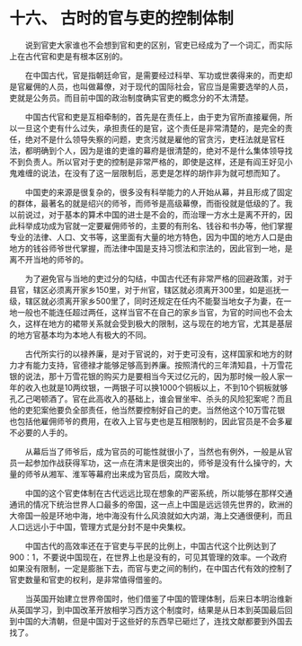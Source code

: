 # 十六、 古时的官与吏的控制体制



　　说到官吏大家谁也不会想到官和吏的区别，官吏已经成为了一个词汇，而实际上在古代官和吏是有根本区别的。

　　在中国古代，官是指朝廷命官，是需要经过科举、军功或世袭得来的，而吏却是官雇佣的人员，也叫做幕僚，对于现代的国际社会，官应当是需要选举的人员，吏就是公务员。而目前中国的政治制度确实官吏的概念分的不太清楚。

　　中国古代官和吏是互相牵制的，首先是在责任上，由于吏为官所直接雇佣，所以一旦这个吏有什么过失，承担责任的是官，这个责任是非常清楚的，是完全的责任，绝对不是什么领导失察的问题，吏贪污就是雇他的官贪污，吏枉法就是官枉法，都明确到个人，因为是谁的吏谁的幕府是很清楚的，绝对不是什么集体领导找不到负责人。所以官对于吏的控制是非常严格的，即使是这样，还是有阎王好见小鬼难缠的说法，在没有了这一层限制后，恶吏是怎样的胡作非为就可想而知了。

　　中国吏的来源是很复杂的，很多没有科举能力的人开始从幕，并且形成了固定的群体，最著名的就是绍兴的师爷，而师爷是高级幕僚，而衙役就是低级的了。我以前说过，对于基本的算术中国的进士是不会的，而治理一方水土是离不开的，因此科举成功成为官就一定要雇佣师爷的，主要的有刑名、钱谷和书办等，他们掌握专业的法律、人口、文书等，这里面有大量的地方特色，因为中国的地方人口是由地方的钱谷师爷世代掌握，而法律中国是支持习惯法和宗法的，因此官到一地，是离不开当地的师爷的。

　　为了避免官与当地的吏过分的勾结，中国古代还有非常严格的回避政策，对于县官，辖区必须离开家乡150里，对于州官，辖区就必须离开300里，如是巡抚一级，辖区就必须离开家乡500里了，同时还规定在任内不能娶当地女子为妻，在一地一般也不能连任超过两任，这样当官不在自己的家乡当官，为官的时间也不会太久，这样在地方的裙带关系就会受到极大的限制，这与现在的地方官，尤其是基层的地方官基本均为本地人有极大的不同。

　　古代所实行的以禄养廉，是对于官说的，对于吏可没有，这样国家和地方的财力才有能力支持，官德禄才能够足够高到养廉。按照清代的三年清知县，十万雪花银的说法，那十万雪花银的购买力是要相当今天过亿元的，因为那时候一般人家一年的收入也就是10两纹银，一两银子可以换1000个铜板以上，不到10个铜板就够孔乙己喝顿酒了。官在此高收入的基础上，谁会冒坐牢、杀头的风险犯案呢？而且他的吏犯案他要负全部责任，他当然要控制好自己的吏。当然他这个10万雪花银也包括他雇佣师爷的费用，在收入上官与吏也是互相限制的，因此官员是不会多雇不必要的人手的。

　　从幕后当了师爷后，成为官员的可能性就很小了，当然也有例外，一般是从官员一起参加作战获得军功，这一点在清末是很突出的，师爷是没有什么操守的，大量的师爷从湘军、淮军等幕府出来成为官员后，腐败大增。

　　中国的这个官吏体制在古代远远比现在想象的严密系统，所以能够在那样交通通讯的情况下统治世界人口最多的帝国，这一点上中国是远远领先世界的，欧洲的大帝国一般是环地中海，地中海没有什么风浪就如大内湖，海上交通很便利，而且人口远远小于中国，管理方式是分封不是中央集权。

　　中国古代的高效率还在于官吏与平民的比例上，中国古代这个比例达到了900：1，不要说中国现在，在世界上也是没有的，可见其管理的效率。一个政府如果没有限制，一定是膨胀下去，而官与吏之间的制约，在中国古代有效的控制了官吏数量和官吏的权利，是非常值得借鉴的。

　　当英国开始建立世界帝国时，他们借鉴了中国的管理体制，后来日本明治维新从英国学习，到中国改革开放相学习西方这个制度时，结果是从日本到英国最后回到中国的大清朝，但是中国对于这些好的东西早已砸烂了，连找文献都要到外国去找了。